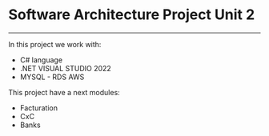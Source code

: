 # Software Architecture Project Unit 2
___
In this project we work with: 
* C# language 
* .NET VISUAL STUDIO 2022
* MYSQL - RDS AWS

This project have a next modules:
* Facturation 
* CxC
* Banks

